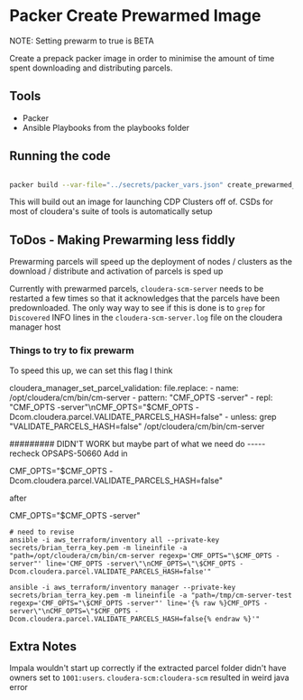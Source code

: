# Packer Create Prewarmed Image

NOTE: Setting prewarm to true is BETA

Create a prepack packer image in order to minimise the amount of time spent downloading and distributing parcels.

## Tools

- Packer
- Ansible Playbooks from the playbooks folder

## Running the code

```bash

packer build --var-file="../secrets/packer_vars.json" create_prewarmed_image.json

```

This will build out an image for launching CDP Clusters off of.
CSDs for most of cloudera's suite of tools is automatically setup

## ToDos - Making Prewarming less fiddly

Prewarming parcels will speed up the deployment of nodes / clusters as the download / distribute and activation of parcels is sped up

Currently with prewarmed parcels, `cloudera-scm-server` needs to be restarted a few times so that it acknowledges that the parcels have been predownloaded. The only way way to see if this is done is to `grep` for `Discovered` INFO lines in the `cloudera-scm-server.log` file on the cloudera manager host


### Things to try to fix prewarm

To speed this up, we can set this flag I think

cloudera_manager_set_parcel_validation:
  file.replace:
    - name: /opt/cloudera/cm/bin/cm-server
    - pattern: "CMF_OPTS -server"
    - repl: "CMF_OPTS -server\"\nCMF_OPTS=\"$CMF_OPTS -Dcom.cloudera.parcel.VALIDATE_PARCELS_HASH=false"
    - unless: grep "VALIDATE_PARCELS_HASH=false" /opt/cloudera/cm/bin/cm-server

######### DIDN'T WORK but maybe part of what we need do
----- recheck OPSAPS-50660
Add in 

CMF_OPTS="$CMF_OPTS -Dcom.cloudera.parcel.VALIDATE_PARCELS_HASH=false"

after

CMF_OPTS="$CMF_OPTS -server"

```{bash}
# need to revise
ansible -i aws_terraform/inventory all --private-key secrets/brian_terra_key.pem -m lineinfile -a "path=/opt/cloudera/cm/bin/cm-server regexp='CMF_OPTS="\$CMF_OPTS -server"' line='CMF_OPTS -server\"\nCMF_OPTS=\"\$CMF_OPTS -Dcom.cloudera.parcel.VALIDATE_PARCELS_HASH=false'"

ansible -i aws_terraform/inventory manager --private-key secrets/brian_terra_key.pem -m lineinfile -a "path=/tmp/cm-server-test regexp='CMF_OPTS="\$CMF_OPTS -server"' line='{% raw %}CMF_OPTS -server\"\nCMF_OPTS=\"$CMF_OPTS -Dcom.cloudera.parcel.VALIDATE_PARCELS_HASH=false{% endraw %}'"

```

## Extra Notes

Impala wouldn't start up correctly if the extracted parcel folder didn't have owners set to `1001:users`. `cloudera-scm:cloudera-scm` resulted in weird java error